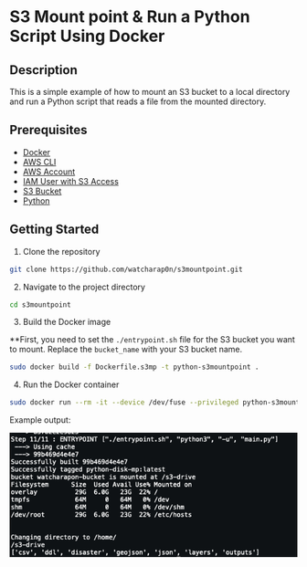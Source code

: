 # S3 Mount point & Run a Python Script Using Docker

## Description

This is a simple example of how to mount an S3 bucket to a local directory and run a Python script that reads a file
from the mounted directory.

## Prerequisites

- [Docker](https://docs.docker.com/get-docker/)
- [AWS CLI](https://docs.aws.amazon.com/cli/latest/userguide/cli-chap-install.html)
- [AWS Account](https://aws.amazon.com/premiumsupport/knowledge-center/create-and-activate-aws-account/)
- [IAM User with S3 Access](https://docs.aws.amazon.com/IAM/latest/UserGuide/id_users_create.html)
- [S3 Bucket](https://docs.aws.amazon.com/AmazonS3/latest/userguide/create-bucket-overview.html)
- [Python](https://www.python.org/downloads/)

## Getting Started

1. Clone the repository

```bash
git clone https://github.com/watcharap0n/s3mountpoint.git
```

2. Navigate to the project directory

```bash
cd s3mountpoint
```

3. Build the Docker image

**First, you need to set the ``./entrypoint.sh`` file for the S3 bucket you want to mount. Replace the `bucket_name`
with your S3 bucket name.

```bash
sudo docker build -f Dockerfile.s3mp -t python-s3mountpoint .
```

4. Run the Docker container

```bash
sudo docker run --rm -it --device /dev/fuse --privileged python-s3mountpoint
```

Example output:

![output](./.github/output.png)
